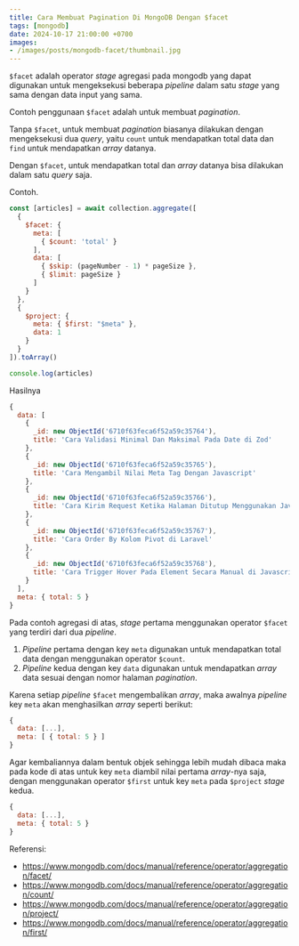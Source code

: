 ```yaml
---
title: Cara Membuat Pagination Di MongoDB Dengan $facet
tags: [mongodb]
date: 2024-10-17 21:00:00 +0700
images:
- /images/posts/mongodb-facet/thumbnail.jpg
---
```


`$facet` adalah operator *stage* agregasi pada mongodb yang dapat digunakan untuk mengeksekusi beberapa *pipeline* dalam satu *stage* yang sama dengan data input yang sama.

<!--more-->

Contoh penggunaan `$facet` adalah untuk membuat *pagination*.

Tanpa `$facet`, untuk membuat *pagination* biasanya dilakukan dengan mengeksekusi dua *query*, yaitu `count` untuk mendapatkan total data dan `find` untuk mendapatkan *array* datanya.

Dengan `$facet`, untuk mendapatkan total dan *array* datanya bisa dilakukan dalam satu *query* saja.

Contoh.

```js
const [articles] = await collection.aggregate([
  {
    $facet: {
      meta: [
        { $count: 'total' }
      ],
      data: [
        { $skip: (pageNumber - 1) * pageSize },
        { $limit: pageSize }
      ]
    }
  },
  {
    $project: {
      meta: { $first: "$meta" },
      data: 1
    }
  }
]).toArray()

console.log(articles)
```

Hasilnya

```js
{
  data: [
    {
      _id: new ObjectId('6710f63feca6f52a59c35764'),
      title: 'Cara Validasi Minimal Dan Maksimal Pada Date di Zod'
    },
    {
      _id: new ObjectId('6710f63feca6f52a59c35765'),
      title: 'Cara Mengambil Nilai Meta Tag Dengan Javascript'
    },
    {
      _id: new ObjectId('6710f63feca6f52a59c35766'),
      title: 'Cara Kirim Request Ketika Halaman Ditutup Menggunakan Javascript'
    },
    {
      _id: new ObjectId('6710f63feca6f52a59c35767'),
      title: 'Cara Order By Kolom Pivot di Laravel'
    },
    {
      _id: new ObjectId('6710f63feca6f52a59c35768'),
      title: 'Cara Trigger Hover Pada Element Secara Manual di Javascript'
    }
  ],
  meta: { total: 5 }
}
```

Pada contoh agregasi di atas, *stage* pertama menggunakan operator `$facet` yang terdiri dari dua *pipeline*.

1. *Pipeline* pertama dengan key `meta` digunakan untuk mendapatkan total data dengan menggunakan operator `$count`.
2. *Pipeline* kedua dengan key `data` digunakan untuk mendapatkan *array* data sesuai dengan nomor halaman *pagination*.

Karena setiap *pipeline* `$facet` mengembalikan *array*, maka awalnya *pipeline* key `meta` akan menghasilkan *array* seperti berikut:

```js
{
  data: [...],
  meta: [ { total: 5 } ]
}
```

Agar kembaliannya dalam bentuk objek sehingga lebih mudah dibaca maka pada kode di atas untuk key `meta` diambil nilai pertama *array*-nya saja, dengan menggunakan operator `$first` untuk key `meta` pada `$project` *stage* kedua.

```js
{
  data: [...],
  meta: { total: 5 }
}
```

Referensi:

- https://www.mongodb.com/docs/manual/reference/operator/aggregation/facet/
- https://www.mongodb.com/docs/manual/reference/operator/aggregation/count/
- https://www.mongodb.com/docs/manual/reference/operator/aggregation/project/
- https://www.mongodb.com/docs/manual/reference/operator/aggregation/first/
